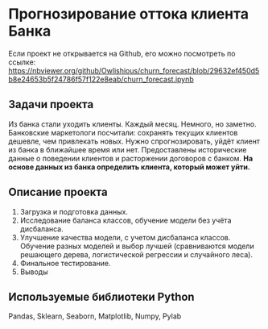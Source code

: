 # Прогнозирование оттока клиента Банка
Если проект не открывается на Github, его можно посмотреть по ссылке: https://nbviewer.org/github/Owlishious/churn_forecast/blob/29632ef450d5b8e24653b5f24786f57f122e8eab/churn_forecast.ipynb

## Задачи проекта
Из банка стали уходить клиенты. Каждый месяц. Немного, но заметно. Банковские маркетологи посчитали: сохранять текущих клиентов дешевле, чем привлекать новых.
Нужно спрогнозировать, уйдёт клиент из банка в ближайшее время или нет. Предоставлены исторические данные о поведении клиентов и расторжении договоров с банком. **На основе данных из банка определить клиента, который может уйти.**

## Описание проекта
1. Загрузка и подготовка данных.
2. Исследование баланса классов, обучение модели без учёта дисбаланса.
3. Улучшение качества модели, с учетом дисбаланса классов. Обучение разных моделей и выбор лучшей (сравниваются модели решающего дерева, логистической регрессии и случайного леса).
4. Финальное тестирование.
5. Выводы

## Используемые библиотеки Python
Pandas, Sklearn, Seaborn, Matplotlib, Numpy, Pylab


